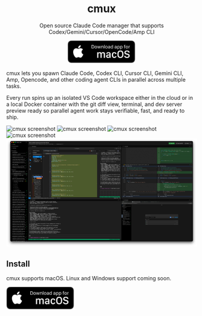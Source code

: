 <h1 align="center">cmux</h1>
<p align="center">Open source Claude Code manager that supports Codex/Gemini/Cursor/OpenCode/Amp CLI</p>

<p align="center">
  <a href="https://www.cmux.dev/direct-download-macos">
    <img src="./docs/assets/macos-badge.png" alt="Download cmux for macOS" width="180" />
  </a>
</p>

cmux lets you spawn Claude Code, Codex CLI, Cursor CLI, Gemini CLI, Amp, Opencode, and other coding agent CLIs in parallel across multiple tasks.

Every run spins up an isolated VS Code workspace either in the cloud or in a local Docker container with the git diff view, terminal, and dev server preview ready so parallel agent work stays verifiable, fast, and ready to ship.

![cmux screenshot](./docs/assets/cmux0.png)
![cmux screenshot](./docs/assets/cmux1.png)
![cmux screenshot](./docs/assets/cmux2.png)
![cmux screenshot](./docs/assets/cmux3.png)
![cmux screenshot](./docs/assets/cmux4.png)

## Install

cmux supports macOS. Linux and Windows support coming soon.

<a href="https://www.cmux.dev/direct-download-macos">
  <img src="./docs/assets/macos-badge.png" alt="Download cmux for macOS" width="180" />
</a>

<!-- ```bash
# with bun
bunx cmux@latest

# with npm
npx cmux@latest

# or to install globally
bun add -g cmux@latest
npm install -g cmux@latest
``` -->

<!-- ```bash
# with uv
uvx cmux@latest
``` -->

<!-- ## Upgrade

```bash
cmux upgrade
``` -->

<!-- ## Uninstall

```bash
cmux uninstall
``` -->
